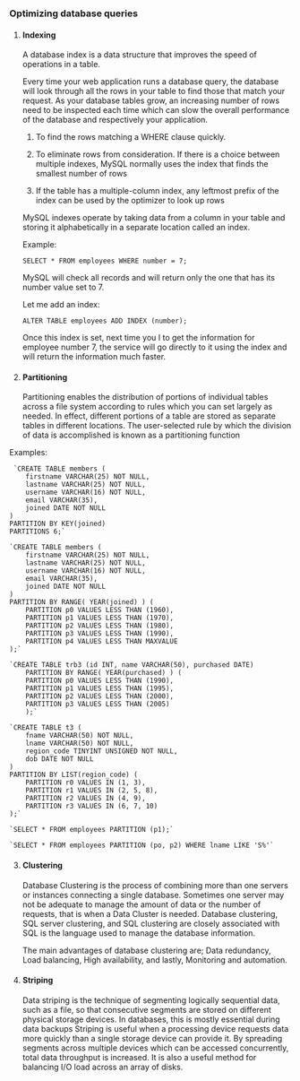 ### Optimizing database queries

1. #### Indexing

	A database index is a data structure that improves the speed of operations in a table.

	Every time your web application runs a database query, the database will look through all the rows in your table to 	    find those that match your request. As your database tables grow, an increasing number of rows need to be inspected 	each time which can slow the overall performance of the database and respectively your application.
	
	1. To find the rows matching a WHERE clause quickly.
	
	2. To eliminate rows from consideration. If there is a choice between multiple indexes, MySQL normally uses the index that finds the smallest number of rows

	3. If the table has a multiple-column index, any leftmost prefix of the index can be used by the optimizer to look up rows
	
	MySQL indexes operate by taking data from a column in your table and storing it alphabetically in a separate location 	      called an index.
	
	Example:
	
	`SELECT * FROM employees WHERE number = 7;`
	
	MySQL will check all records and will return only the one that has its number value set to 7.
	
	Let me add an index:
	
	`ALTER TABLE employees ADD INDEX (number);`
	
	Once this index is set, next time you I to get the information for employee number 7, the service will go directly             to it using the index and will return the information much faster.
	
1. #### Partitioning

	Partitioning enables the distribution of portions of individual tables across a file system according to rules which you can set largely as needed. In effect, different portions of a table are stored as separate tables in different locations. The user-selected rule by which the division of data is accomplished is known as a partitioning function
	
 Examples:
 
	 `CREATE TABLE members (
	    firstname VARCHAR(25) NOT NULL,
	    lastname VARCHAR(25) NOT NULL,
	    username VARCHAR(16) NOT NULL,
	    email VARCHAR(35),
	    joined DATE NOT NULL
	)
	PARTITION BY KEY(joined)
	PARTITIONS 6;`

	`CREATE TABLE members (
	    firstname VARCHAR(25) NOT NULL,
	    lastname VARCHAR(25) NOT NULL,
	    username VARCHAR(16) NOT NULL,
	    email VARCHAR(35),
	    joined DATE NOT NULL
	)
	PARTITION BY RANGE( YEAR(joined) ) (
	    PARTITION p0 VALUES LESS THAN (1960),
	    PARTITION p1 VALUES LESS THAN (1970),
	    PARTITION p2 VALUES LESS THAN (1980),
	    PARTITION p3 VALUES LESS THAN (1990),
	    PARTITION p4 VALUES LESS THAN MAXVALUE
	);`

	`CREATE TABLE trb3 (id INT, name VARCHAR(50), purchased DATE)
	    PARTITION BY RANGE( YEAR(purchased) ) (
		PARTITION p0 VALUES LESS THAN (1990),
		PARTITION p1 VALUES LESS THAN (1995),
		PARTITION p2 VALUES LESS THAN (2000),
		PARTITION p3 VALUES LESS THAN (2005)
	    );`
    
	`CREATE TABLE t3 (
	    fname VARCHAR(50) NOT NULL,
	    lname VARCHAR(50) NOT NULL,
	    region_code TINYINT UNSIGNED NOT NULL,
	    dob DATE NOT NULL
	)
	PARTITION BY LIST(region_code) (
	    PARTITION r0 VALUES IN (1, 3),
	    PARTITION r1 VALUES IN (2, 5, 8),
	    PARTITION r2 VALUES IN (4, 9),
	    PARTITION r3 VALUES IN (6, 7, 10)
	);`

	`SELECT * FROM employees PARTITION (p1);`

	`SELECT * FROM employees PARTITION (po, p2) WHERE lname LIKE 'S%'`

3. #### Clustering

	Database Clustering is the process of combining more than one servers or instances connecting a single database. Sometimes one server may not be adequate to manage the amount of data or the number of requests, that is when a Data Cluster is needed. Database clustering, SQL server clustering, and SQL clustering are closely associated with SQL is the language used to manage the database information.
	
	The main advantages of database clustering are; Data redundancy, Load balancing, High availability, and lastly, Monitoring and automation.
	
4. #### Striping

	Data striping is the technique of segmenting logically sequential data, such as a file, so that consecutive segments are stored on different physical storage devices. In databases, this is mostly essential during data backups
Striping is useful when a processing device requests data more quickly than a single storage device can provide it. By spreading segments across multiple devices which can be accessed concurrently, total data throughput is increased. It is also a useful method for balancing I/O load across an array of disks.
